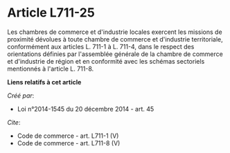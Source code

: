 # Article L711-25

Les chambres de commerce et d'industrie locales exercent les missions de proximité dévolues à toute chambre de commerce et
d'industrie territoriale, conformément aux articles L. 711-1 à L. 711-4, dans le respect des orientations définies par
l'assemblée générale de la chambre de commerce et d'industrie de région et en conformité avec les schémas sectoriels
mentionnés à l'article L. 711-8.

**Liens relatifs à cet article**

_Créé par_:

  - Loi n°2014-1545 du 20 décembre 2014 - art. 45

_Cite_:

  - Code de commerce - art. L711-1 (V)
  - Code de commerce - art. L711-8 (V)
